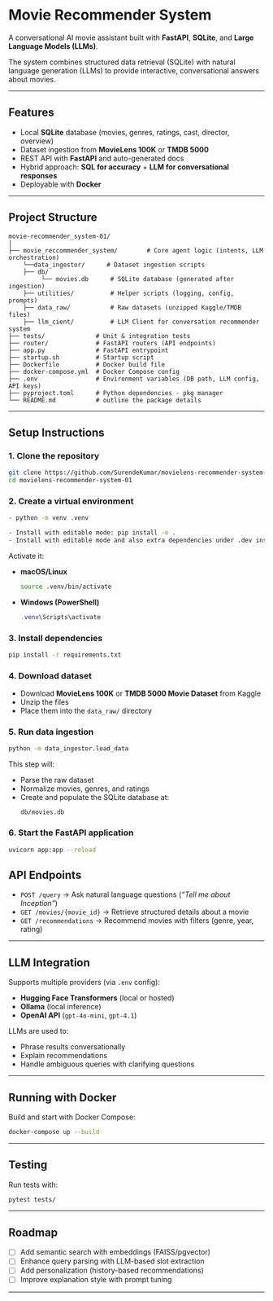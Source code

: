 # Movie Recommender System

A conversational AI movie assistant built with **FastAPI**, **SQLite**, and **Large Language Models (LLMs)**.  

The system combines structured data retrieval (SQLite) with natural language generation (LLMs) to provide interactive, conversational answers about movies.

---

## Features

- Local **SQLite** database (movies, genres, ratings, cast, director, overview)  
- Dataset ingestion from **MovieLens 100K** or **TMDB 5000**  
- REST API with **FastAPI** and auto-generated docs  
- Hybrid approach: **SQL for accuracy** + **LLM for conversational responses**  
- Deployable with **Docker**  

---

## Project Structure

```
movie-recommender_system-01/
│
├── movie_reccommender_system/        # Core agent logic (intents, LLM orchestration)
    └──data_ingestor/      # Dataset ingestion scripts
    ├── db/
         └── movies.db      # SQLite database (generated after ingestion)
    ├── utilities/          # Helper scripts (logging, config, prompts)
    ├── data_raw/           # Raw datasets (unzipped Kaggle/TMDB files)
    ├── llm_cient/          # LLM Client for conversation recommender system
├── tests/              # Unit & integration tests
├── router/             # FastAPI routers (API endpoints)
├── app.py              # FastAPI entrypoint
├── startup.sh          # Startup script
├── Dockerfile          # Docker build file
├── docker-compose.yml  # Docker Compose config
├── .env                # Environment variables (DB path, LLM config, API keys)
├── pyproject.toml      # Python dependencies - pkg manager
└── README.md           # outline the package details
```

---

## Setup Instructions

### 1. Clone the repository
```bash
git clone https://github.com/SurendeKumar/movielens-recommender-system-01
cd movielens-recommender-system-01
```

### 2. Create a virtual environment
```bash
- python -m venv .venv

- Install with editable mode: pip install -e .
- Install with editable mode and also extra dependencies under .dev inside tom file (mainly for testing)

```

Activate it:

- **macOS/Linux**
  ```bash
  source .venv/bin/activate
  ```
- **Windows (PowerShell)**
  ```powershell
  .venv\Scripts\activate
  ```

### 3. Install dependencies
```bash
pip install -r requirements.txt
```

### 4. Download dataset
- Download **MovieLens 100K** or **TMDB 5000 Movie Dataset** from Kaggle  
- Unzip the files  
- Place them into the `data_raw/` directory  

### 5. Run data ingestion
```bash
python -m data_ingestor.load_data
```

This step will:
- Parse the raw dataset  
- Normalize movies, genres, and ratings  
- Create and populate the SQLite database at:
  ```
  db/movies.db
  ```

### 6. Start the FastAPI application
```bash
uvicorn app:app --reload
```

## API Endpoints

- `POST /query` → Ask natural language questions (*“Tell me about Inception”*)  
- `GET /movies/{movie_id}` → Retrieve structured details about a movie  
- `GET /recommendations` → Recommend movies with filters (genre, year, rating)  

---

## LLM Integration

Supports multiple providers (via `.env` config):  
- **Hugging Face Transformers** (local or hosted)  
- **Ollama** (local inference)  
- **OpenAI API** (`gpt-4o-mini`, `gpt-4.1`)  

LLMs are used to:  
- Phrase results conversationally  
- Explain recommendations  
- Handle ambiguous queries with clarifying questions  

---

## Running with Docker

Build and start with Docker Compose:
```bash
docker-compose up --build
```

---

## Testing

Run tests with:
```bash
pytest tests/
```

---

## Roadmap

- [ ] Add semantic search with embeddings (FAISS/pgvector)  
- [ ] Enhance query parsing with LLM-based slot extraction  
- [ ] Add personalization (history-based recommendations)  
- [ ] Improve explanation style with prompt tuning  

---

